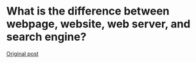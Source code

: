 # What is the difference between webpage, website, web server, and search engine?

[Original post](https://developer.mozilla.org/en-US/docs/Learn/Common_questions/Pages_sites_servers_and_search_engines)

